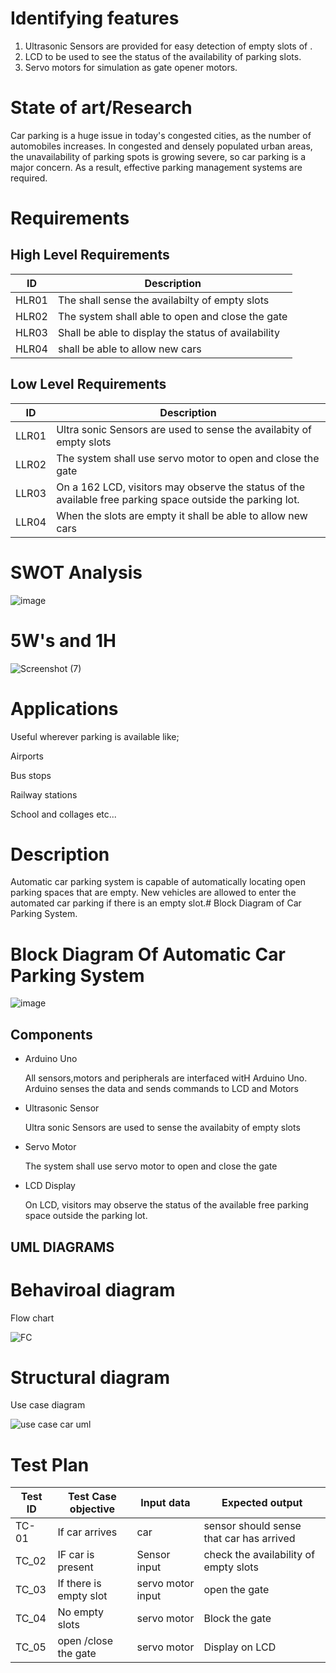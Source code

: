 
# Identifying features

1. Ultrasonic Sensors are provided for easy detection of empty slots of .
2. LCD to be used to see the status of the availability of parking slots.
3. Servo motors for simulation as gate opener motors.


# State of art/Research

Car parking is a huge issue in today's congested cities, as the number of automobiles increases. In congested and densely populated urban areas, 
the unavailability of parking spots is growing severe, so car parking is a major concern. As a result, effective parking management systems are required.

# Requirements

## High Level Requirements

 |   ID          |Description                         | 
 |--------------------|------------------------------------|
 |HLR01      |The  shall sense the availabilty of empty slots   |
 |HLR02   |The system  shall able to open and close the gate  |
 |HLR03   |Shall be able to display the status of availability    | 
 |HLR04   | shall be able to allow new cars |
 
 
 ## Low Level Requirements
 
  |   ID           |Description                         | 
 |--------------------|------------------------------------|
 |LLR01   | Ultra sonic Sensors are used to sense the availabity of empty slots    |
 |LLR02     | The system shall use servo motor to open and close the gate    |
 |LLR03  |On a 162 LCD, visitors may observe the status of the available free parking space outside the parking lot.      | 
 |LLR04  |When the slots are empty it shall be able to allow new cars   |
 
 # SWOT Analysis
 
 ![image](https://user-images.githubusercontent.com/46986941/157201436-8a87c191-856b-4293-97c6-9b1914db4607.png)
 
 # 5W's and 1H
 

![Screenshot (7)](https://user-images.githubusercontent.com/46986941/157120332-243aa678-da70-4ba0-a4f4-2d7f63397d92.png)
       
  
# Applications

  Useful wherever parking is available like;
 
 Airports
 
 Bus stops
 
 Railway stations
 
 School and collages  etc...
 
 # Description

  Automatic car parking system is capable of automatically locating open parking spaces that are empty. New vehicles are allowed to enter the automated car parking if there is an empty slot.# Block Diagram of Car Parking System.

# Block Diagram Of Automatic Car Parking System

![image](https://user-images.githubusercontent.com/46986941/157232208-0ab2dbce-ea7f-432d-8833-416b969d58fd.png)


 
## Components

* Arduino Uno
     
     All sensors,motors and peripherals are interfaced witH Arduino Uno. Arduino senses the data and sends commands to  LCD and Motors

* Ultrasonic Sensor
     
     Ultra sonic Sensors are used to sense the availabity of empty slots    
 
* Servo Motor
     
     The system shall use servo motor to open and close the gate  
     
 * LCD Display
      
      On LCD, visitors may observe the status of the available free parking space outside the parking lot.
      
## UML DIAGRAMS

# Behaviroal diagram
 
 Flow chart 
 
 ![FC](https://user-images.githubusercontent.com/46986941/155737384-518a18c2-7dc2-4f59-b2ca-58a97f4ef034.png)
 
 # Structural diagram
 
 Use case diagram
 
 ![use case car uml](https://user-images.githubusercontent.com/46986941/155785299-f733ab82-3433-450a-a7bf-a4e42c9781a8.png)
 
 # Test Plan

|Test ID   |Test Case objective  |Input data   |Expected output   |
|----------|---------------------|-------------------|---------------------------------|
|TC-01     |If car arrives      |car |sensor should sense that car has arrived| 
|TC_02   |IF car is present |Sensor input| check the availability of empty slots |
|TC_03   |If there is empty slot  | servo motor input  | open the gate |
|TC_04|No empty slots |servo motor |Block the gate|
|TC_05|open /close the gate| servo motor |Display on LCD |





